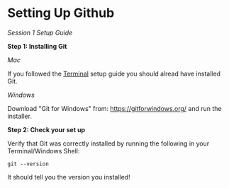 # Setting Up Github
*Session 1 Setup Guide*

**Step 1: Installing Git**

*Mac* 

If you followed the [Terminal](/session1/setup_terminal.md) setup guide you should alread have installed Git.

*Windows* 

Download "Git for Windows" from: https://gitforwindows.org/ and run the installer.


**Step 2: Check your set up**

Verify that Git was correctly installed by running the following in your Terminal/Windows Shell: 

```git --version```

It should tell you the version you installed!
